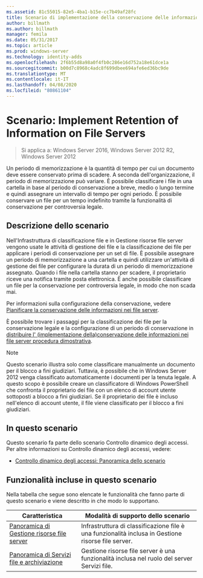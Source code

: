 ```yaml
---
ms.assetid: 81c55015-82e5-4ba1-b15e-cc7b49af28fc
title: Scenario di implementazione della conservazione delle informazioni nei file server
author: billmath
ms.author: billmath
manager: femila
ms.date: 05/31/2017
ms.topic: article
ms.prod: windows-server
ms.technology: identity-adds
ms.openlocfilehash: 2f6b55d8a98a0f4fb0c286e16d752a18e61dce1a
ms.sourcegitcommit: b00d7c8968c4adc8f699dbee694afe6ed36bc9de
ms.translationtype: MT
ms.contentlocale: it-IT
ms.lasthandoff: 04/08/2020
ms.locfileid: "80861104"
---
```

# <a name="scenario-implement-retention-of-information-on-file-servers"></a>Scenario: Implement Retention of Information on File Servers

>Si applica a: Windows Server 2016, Windows Server 2012 R2, Windows Server 2012

Un periodo di memorizzazione è la quantità di tempo per cui un documento deve essere conservato prima di scadere. A seconda dell'organizzazione, il periodo di memorizzazione può variare. È possibile classificare i file in una cartella in base al periodo di conservazione a breve, medio o lungo termine e quindi assegnare un intervallo di tempo per ogni periodo. È possibile conservare un file per un tempo indefinito tramite la funzionalità di conservazione per controversia legale.  
  
## <a name="scenario-description"></a><a name="BKMK_OVER"></a>Descrizione dello scenario  
Nell'Infrastruttura di classificazione file e in Gestione risorse file server vengono usate le attività di gestione dei file e la classificazione dei file per applicare i periodi di conservazione per un set di file. È possibile assegnare un periodo di memorizzazione a una cartella e quindi utilizzare un'attività di gestione dei file per configurare la durata di un periodo di memorizzazione assegnato. Quando i file nella cartella stanno per scadere, il proprietario riceve una notifica tramite posta elettronica. È anche possibile classificare un file per la conservazione per controversia legale, in modo che non scada mai.  
  
Per informazioni sulla configurazione della conservazione, vedere [Pianificare la conservazione delle informazioni nei file server](assetId:///edf13190-7077-455a-ac01-f534064a9e0c).  
  
È possibile trovare i passaggi per la classificazione dei file per la conservazione legale e la configurazione di un periodo di conservazione in [distribuire l' &#40;implementazione della&#41;conservazione delle informazioni nei file server procedura dimostrativa](Deploy-Implementing-Retention-of-Information-on-File-Servers--Demonstration-Steps-.md).  
  
> [!NOTE]  
> Questo scenario illustra solo come classificare manualmente un documento per il blocco a fini giudiziari. Tuttavia, è possibile che in Windows Server 2012 venga classificato automaticamente i documenti per la tenuta legale. A questo scopo è possibile creare un classificatore di Windows PowerShell che confronta il proprietario dei file con un elenco di account utente sottoposti a blocco a fini giudiziari. Se il proprietario dei file è incluso nell'elenco di account utente, il file viene classificato per il blocco a fini giudiziari.  
  
## <a name="in-this-scenario"></a>In questo scenario  
Questo scenario fa parte dello scenario Controllo dinamico degli accessi. Per altre informazioni su Controllo dinamico degli accessi, vedere:  
  
-   [Controllo dinamico degli accessi: Panoramica dello scenario](Dynamic-Access-Control--Scenario-Overview.md)  
  
## <a name="features-included-in-this-scenario"></a><a name="BKMK_NEW"></a>Funzionalità incluse in questo scenario  
Nella tabella che segue sono elencate le funzionalità che fanno parte di questo scenario e viene descritto in che modo lo supportano.  
  
|Caratteristica|Modalità di supporto dello scenario|  
|-----------|---------------------------------|  
|[Panoramica di Gestione risorse file server](https://technet.microsoft.com/library/hh831701.aspx)|Infrastruttura di classificazione file è una funzionalità inclusa in Gestione risorse file server.|  
|[Panoramica di Servizi file e archiviazione](https://technet.microsoft.com/library/hh831487.aspx)|Gestione risorse file server è una funzionalità inclusa nel ruolo del server Servizi file.|  
  
  


